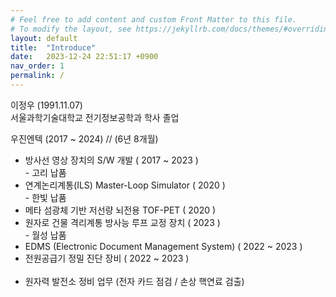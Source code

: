 ```yaml
---
# Feel free to add content and custom Front Matter to this file.
# To modify the layout, see https://jekyllrb.com/docs/themes/#overriding-theme-defaults
layout: default
title:  "Introduce"
date:   2023-12-24 22:51:17 +0900
nav_order: 1
permalink: /
---
```

이정우 (1991.11.07) <br>
서울과학기술대학교 전기정보공학과 학사 졸업
<br>

우진엔텍 (2017 ~ 2024) // (6년 8개월) <br>
  - 방사선 영상 장치의 S/W 개발 ( 2017 ~ 2023 )<br> - 고리 납품<br>
  - 연계논리계통(ILS) Master-Loop Simulator ( 2020 )<br> - 한빛 납품<br>
  - 메타 섬광체 기반 저선량 뇌전용 TOF-PET ( 2020 ) <br>
  - 원자로 건물 격리계통 방사능 루프 교정 장치 ( 2023 )<br> - 월성 납품<br>
  - EDMS (Electronic Document Management System) ( 2022 ~ 2023 )<br>
  - 전원공급기 정밀 진단 장비 ( 2022 ~ 2023 ) <br><br>
  - 원자력 발전소 정비 업무 (전자 카드 점검 / 손상 핵연료 검출)
